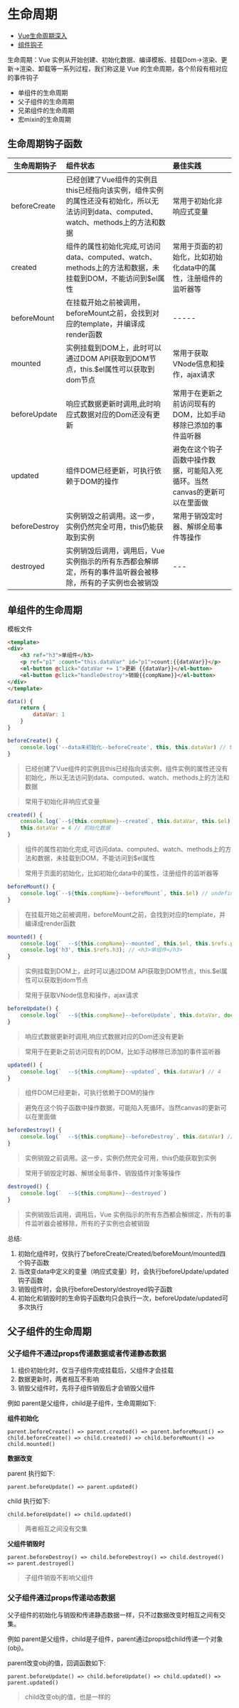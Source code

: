 # 生命周期

- [Vue生命周期深入](https://segmentfault.com/a/1190000014705819)
- [组件钩子](https://segmentfault.com/a/1190000013956945)

生命周期：Vue 实例从开始创建、初始化数据、编译模板、挂载Dom→渲染、更新→渲染、卸载等一系列过程，我们称这是 Vue 的生命周期，各个阶段有相对应的事件钩子

- 单组件的生命周期
- 父子组件的生命周期
- 兄弟组件的生命周期
- 宏mixin的生命周期

## 生命周期钩子函数

生命周期钩子        | 组件状态                                                                              | 最佳实践
------------- | :-------------------------------------------------------------------------------- | :---------------------------------------
beforeCreate  | 已经创建了Vue组件的实例且this已经指向该实例，组件实例的属性还没有初始化，所以无法访问到data、computed、watch、methods上的方法和数据 | 常用于初始化非响应式变量
created       | 组件的属性初始化完成,可访问data、computed、watch、methods上的方法和数据，未挂载到DOM，不能访问到$el属性               | 常用于页面的初始化，比如初始化data中的属性，注册组件的监听器等
beforeMount   | 在挂载开始之前被调用，beforeMount之前，会找到对应的template，并编译成render函数                              | -----
mounted       | 实例挂载到DOM上，此时可以通过DOM API获取到DOM节点，this.$el属性可以获取到dom节点                              | 常用于获取VNode信息和操作，ajax请求
beforeUpdate  | 响应式数据更新时调用,此时响应式数据对应的Dom还没有更新                                                     | 常用于在更新之前访问现有的DOM，比如手动移除已添加的事件监听器
updated       | 组件DOM已经更新，可执行依赖于DOM的操作                                                            | 避免在这个钩子函数中操作数据，可能陷入死循环。当然canvas的更新可以在里面做
beforeDestroy | 实例销毁之前调用。这一步，实例仍然完全可用，this仍能获取到实例                                                 | 常用于销毁定时器、解绑全局事件等操作
destroyed     | 实例销毁后调用，调用后，Vue 实例指示的所有东西都会解绑定，所有的事件监听器会被移除，所有的子实例也会被销毁                           | ---

## 单组件的生命周期

模板文件

```html
<template>
<div>
    <h3 ref="h3">单组件</h3>
    <p ref="p1" :count="this.dataVar" id="p1">count:{{dataVar}}</p>
    <el-button @click="dataVar += 1">更新 {{dataVar}}</el-button>
    <el-button @click="handleDestroy">销毁{{compName}}</el-button>
</div>
</template>
```

```javascript
data() {
    return {
        dataVar: 1
    }
}
```

```javascript
beforeCreate() {
    console.log('--data未初始化--beforeCreate', this, this.dataVar) // this有值 this.dataVar为undefined
}
```

> 已经创建了Vue组件的实例且this已经指向该实例，组件实例的属性还没有初始化，所以无法访问到data、computed、watch、methods上的方法和数据

> 常用于初始化非响应式变量

```javascript
created() {
    console.log(`--${this.compName}--created`, this.dataVar, this.$el) // 1 undefined
    this.dataVar = 4 // 初始化数据
}
```

> 组件的属性初始化完成,可访问data、computed、watch、methods上的方法和数据，未挂载到DOM，不能访问到$el属性

> 常用于页面的初始化，比如初始化data中的属性，注册组件的监听器等

```javascript
beforeMount() {
    console.log(`--${this.compName}--beforeMount`, this.$el) // undefined
}
```

> 在挂载开始之前被调用，beforeMount之前，会找到对应的template，并编译成render函数

```javascript
mounted() {
    console.log(`  --${this.compName}--mounted`, this.$el, this.$refs.p1) // dom节点 <div></div>
    console.log('h3', this.$refs.h3); // <h3>单组件</h3>
}
```

> 实例挂载到DOM上，此时可以通过DOM API获取到DOM节点，this.$el属性可以获取到dom节点

> 常用于获取VNode信息和操作，ajax请求

```javascript
beforeUpdate() {
    console.log(`  --${this.compName}--beforeUpdate`, this.dataVar, document.getElementById('p1')) // 5 <p count="5">5</p>
}
```

> 响应式数据更新时调用,响应式数据对应的Dom还没有更新

> 常用于在更新之前访问现有的DOM，比如手动移除已添加的事件监听器

```javascript
updated() {
    console.log(`  --${this.compName}--updated`, this.dataVar) // 4
}
```

> 组件DOM已经更新，可执行依赖于DOM的操作

> 避免在这个钩子函数中操作数据，可能陷入死循环。当然canvas的更新可以在里面做

```javascript
beforeDestroy() {
    console.log(`  --${this.compName}--beforeDestroy`, this.dataVar) // 4
}
```

> 实例销毁之前调用。这一步，实例仍然完全可用，this仍能获取到实例

> 常用于销毁定时器、解绑全局事件、销毁插件对象等操作

```javascript
destroyed() {
    console.log(`  --${this.compName}--destroyed`)
}
```

> 实例销毁后调用，调用后，Vue 实例指示的所有东西都会解绑定，所有的事件监听器会被移除，所有的子实例也会被销毁

总结:

1. 初始化组件时，仅执行了beforeCreate/Created/beforeMount/mounted四个钩子函数
2. 当改变data中定义的变量（响应式变量）时，会执行beforeUpdate/updated钩子函数
3. 销毁组件时，会执行beforeDestory/destroyed钩子函数
4. 初始化和销毁时的生命钩子函数均只会执行一次，beforeUpdate/updated可多次执行

## 父子组件的生命周期

### 父子组件不通过props传递数据或者传递静态数据

1. 组价初始化时，仅当子组件完成挂载后，父组件才会挂载
2. 数据更新时，两者相互不影响
3. 销毁父组件时，先将子组件销毁后才会销毁父组件

例如 parent是父组件，child是子组件，生命周期如下:

**组件初始化**

```text
parent.beforeCreate() => parent.created() => parent.beforeMount() => child.beforeCreate() => child.created() => child.beforeMount() => child.mounted()
```

**数据改变**

parent 执行如下:

```text
parent.beforeUpdate() => parent.updated()
```

child 执行如下:

```text
child.beforeUpdate() => child.updated()
```

> 两者相互之间没有交集

**父组件销毁时**

```text
parent.beforeDestroy() => child.beforeDestroy() => child.destroyed() => parent.destroyed()
```

> 子组件销毁不影响父组件

### 父子组件通过props传递动态数据

父子组件的初始化与销毁和传递静态数据一样，只不过数据改变时相互之间有交集。

例如 parent是父组件，child是子组件，parent通过props给child传递一个对象(obj)。

parent改变obj的值，回调函数如下:

```text
parent.beforeUpdate() => child.beforeUpdate() => child.updated() => parent.updated()
```

> child改变obj的值，也是一样的
